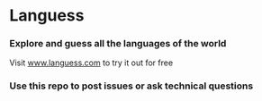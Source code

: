 # Languess

### Explore and guess all the languages of the world

Visit www.languess.com to try it out for free


### Use this repo to post issues or ask technical questions
